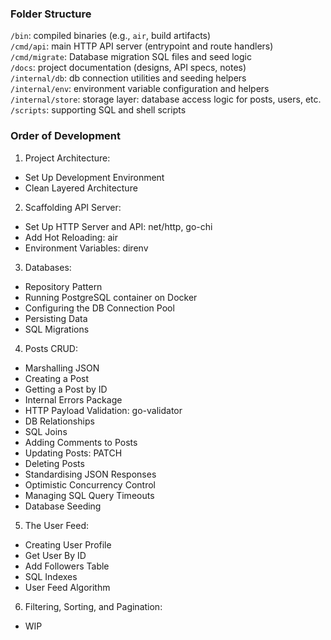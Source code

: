 ### Folder Structure

`/bin`: compiled binaries (e.g., `air`, build artifacts) <br />
`/cmd/api`: main HTTP API server (entrypoint and route handlers) <br />
`/cmd/migrate`: Database migration SQL files and seed logic <br />
`/docs`: project documentation (designs, API specs, notes) <br />
`/internal/db`: db connection utilities and seeding helpers <br />
`/internal/env`: environment variable configuration and helpers <br />
`/internal/store`: storage layer: database access logic for posts, users, etc. <br />
`/scripts`: supporting SQL and shell scripts <br />

### Order of Development

1. Project Architecture:

- Set Up Development Environment
- Clean Layered Architecture

2. Scaffolding API Server:

- Set Up HTTP Server and API: net/http, go-chi
- Add Hot Reloading: air
- Environment Variables: direnv

3. Databases:

- Repository Pattern
- Running PostgreSQL container on Docker
- Configuring the DB Connection Pool
- Persisting Data
- SQL Migrations

4. Posts CRUD:

- Marshalling JSON
- Creating a Post
- Getting a Post by ID
- Internal Errors Package
- HTTP Payload Validation: go-validator
- DB Relationships
- SQL Joins
- Adding Comments to Posts
- Updating Posts: PATCH
- Deleting Posts
- Standardising JSON Responses
- Optimistic Concurrency Control
- Managing SQL Query Timeouts
- Database Seeding

5. The User Feed:

- Creating User Profile
- Get User By ID
- Add Followers Table
- SQL Indexes
- User Feed Algorithm

6. Filtering, Sorting, and Pagination:

- WIP
